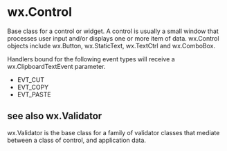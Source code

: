 # wx.Control

Base class for a control or widget. A control is usually a small window that processes user input and/or displays one or more item of data. wx.Control objects include wx.Button, wx.StaticText, wx.TextCtrl and wx.ComboBox.

Handlers bound for the following event types will receive a wx.ClipboardTextEvent parameter.
* EVT_CUT 
* EVT_COPY 
* EVT_PASTE

## see also wx.Validator

wx.Validator is the base class for a family of validator classes that mediate between a class of control, and application data.